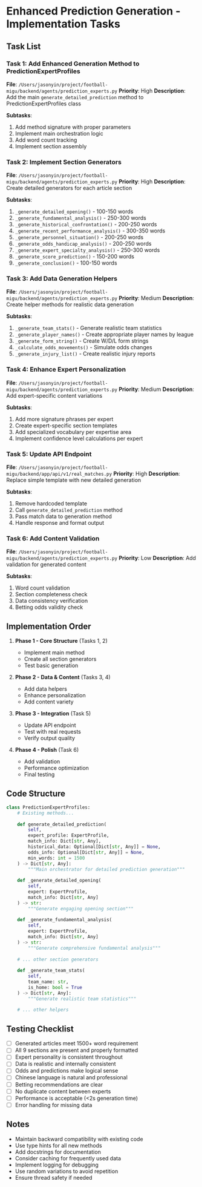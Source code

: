 # Enhanced Prediction Generation - Implementation Tasks

## Task List

### Task 1: Add Enhanced Generation Method to PredictionExpertProfiles
**File**: `/Users/jasonyin/project/football-migu/backend/agents/prediction_experts.py`
**Priority**: High
**Description**: Add the main `generate_detailed_prediction` method to PredictionExpertProfiles class

**Subtasks**:
1. Add method signature with proper parameters
2. Implement main orchestration logic
3. Add word count tracking
4. Implement section assembly

### Task 2: Implement Section Generators
**File**: `/Users/jasonyin/project/football-migu/backend/agents/prediction_experts.py`
**Priority**: High
**Description**: Create detailed generators for each article section

**Subtasks**:
1. `_generate_detailed_opening()` - 100-150 words
2. `_generate_fundamental_analysis()` - 250-300 words
3. `_generate_historical_confrontation()` - 200-250 words
4. `_generate_recent_performance_analysis()` - 300-350 words
5. `_generate_personnel_situation()` - 200-250 words
6. `_generate_odds_handicap_analysis()` - 200-250 words
7. `_generate_expert_specialty_analysis()` - 250-300 words
8. `_generate_score_prediction()` - 150-200 words
9. `_generate_conclusion()` - 100-150 words

### Task 3: Add Data Generation Helpers
**File**: `/Users/jasonyin/project/football-migu/backend/agents/prediction_experts.py`
**Priority**: Medium
**Description**: Create helper methods for realistic data generation

**Subtasks**:
1. `_generate_team_stats()` - Generate realistic team statistics
2. `_generate_player_names()` - Create appropriate player names by league
3. `_generate_form_string()` - Create W/D/L form strings
4. `_calculate_odds_movements()` - Simulate odds changes
5. `_generate_injury_list()` - Create realistic injury reports

### Task 4: Enhance Expert Personalization
**File**: `/Users/jasonyin/project/football-migu/backend/agents/prediction_experts.py`
**Priority**: Medium
**Description**: Add expert-specific content variations

**Subtasks**:
1. Add more signature phrases per expert
2. Create expert-specific section templates
3. Add specialized vocabulary per expertise area
4. Implement confidence level calculations per expert

### Task 5: Update API Endpoint
**File**: `/Users/jasonyin/project/football-migu/backend/app/api/v1/real_matches.py`
**Priority**: High
**Description**: Replace simple template with new detailed generation

**Subtasks**:
1. Remove hardcoded template
2. Call `generate_detailed_prediction` method
3. Pass match data to generation method
4. Handle response and format output

### Task 6: Add Content Validation
**File**: `/Users/jasonyin/project/football-migu/backend/agents/prediction_experts.py`
**Priority**: Low
**Description**: Add validation for generated content

**Subtasks**:
1. Word count validation
2. Section completeness check
3. Data consistency verification
4. Betting odds validity check

## Implementation Order

1. **Phase 1 - Core Structure** (Tasks 1, 2)
   - Implement main method
   - Create all section generators
   - Test basic generation

2. **Phase 2 - Data & Content** (Tasks 3, 4)
   - Add data helpers
   - Enhance personalization
   - Add content variety

3. **Phase 3 - Integration** (Task 5)
   - Update API endpoint
   - Test with real requests
   - Verify output quality

4. **Phase 4 - Polish** (Task 6)
   - Add validation
   - Performance optimization
   - Final testing

## Code Structure

```python
class PredictionExpertProfiles:
    # Existing methods...
    
    def generate_detailed_prediction(
        self,
        expert_profile: ExpertProfile,
        match_info: Dict[str, Any],
        historical_data: Optional[Dict[str, Any]] = None,
        odds_info: Optional[Dict[str, Any]] = None,
        min_words: int = 1500
    ) -> Dict[str, Any]:
        """Main orchestrator for detailed prediction generation"""
        
    def _generate_detailed_opening(
        self,
        expert: ExpertProfile,
        match_info: Dict[str, Any]
    ) -> str:
        """Generate engaging opening section"""
        
    def _generate_fundamental_analysis(
        self,
        expert: ExpertProfile,
        match_info: Dict[str, Any]
    ) -> str:
        """Generate comprehensive fundamental analysis"""
        
    # ... other section generators
    
    def _generate_team_stats(
        self,
        team_name: str,
        is_home: bool = True
    ) -> Dict[str, Any]:
        """Generate realistic team statistics"""
        
    # ... other helpers
```

## Testing Checklist

- [ ] Generated articles meet 1500+ word requirement
- [ ] All 9 sections are present and properly formatted
- [ ] Expert personality is consistent throughout
- [ ] Data is realistic and internally consistent
- [ ] Odds and predictions make logical sense
- [ ] Chinese language is natural and professional
- [ ] Betting recommendations are clear
- [ ] No duplicate content between experts
- [ ] Performance is acceptable (<2s generation time)
- [ ] Error handling for missing data

## Notes

- Maintain backward compatibility with existing code
- Use type hints for all new methods
- Add docstrings for documentation
- Consider caching for frequently used data
- Implement logging for debugging
- Use random variations to avoid repetition
- Ensure thread safety if needed